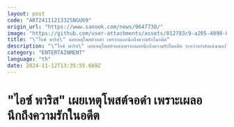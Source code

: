 ```yaml
---
layout: post
code: "ART2411121332SNGU69"
origin_url: "https://www.sanook.com/news/9647730/"
image: "https://github.com/user-attachments/assets/812783c9-a205-4090-87c6-7cb5c2d62653"
title: "\"ไอซ์ พาริส\" เผยเหตุโพสต์จอดำ เพราะเผลอนึกถึงความรักในอดีต"
description: "\"ไอซ์ พาริส\" เผยเหตุโพสต์จอดำเพราะเผลอนึกถึงความรักในอดีต ระหว่างกำลังแต่งเพลงใหม่ ขอโทษที่ทำให้หลายคนเป็นห่วง"
category: "ENTERTAINMENT"
language: "th"
date: 2024-11-12T13:35:55.669Z
---
```


# "ไอซ์ พาริส" เผยเหตุโพสต์จอดำ เพราะเผลอนึกถึงความรักในอดีต